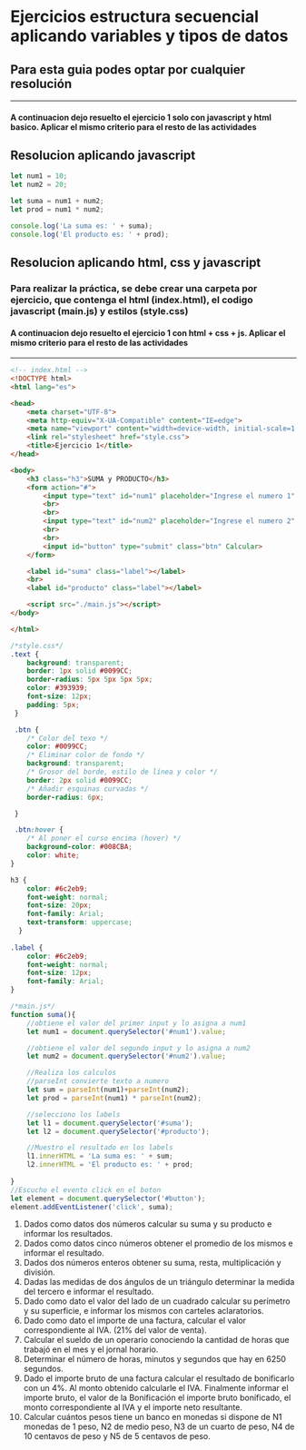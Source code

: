 # Ejercicios estructura secuencial aplicando variables y tipos de datos


## Para esta guia podes optar por cualquier resolución
-------------------------------------------------------

#### A continuacion dejo resuelto el ejercicio 1 solo con javascript y html basico. Aplicar el mismo criterio para el resto de las actividades 
## Resolucion aplicando javascript
```js
let num1 = 10; 
let num2 = 20;

let suma = num1 + num2;
let prod = num1 * num2;

console.log('La suma es: ' + suma);
console.log('El producto es: ' + prod);
```

## Resolucion aplicando html, css y javascript
### Para realizar la práctica, se debe crear una carpeta por ejercicio, que contenga el html (index.html), el codigo javascript (main.js) y estilos (style.css)
#### A continuacion dejo resuelto el ejercicio 1 con html + css + js. Aplicar el mismo criterio para el resto de las actividades 

-----------------------------



```html
<!-- index.html -->
<!DOCTYPE html>
<html lang="es">

<head>
    <meta charset="UTF-8">
    <meta http-equiv="X-UA-Compatible" content="IE=edge">
    <meta name="viewport" content="width=device-width, initial-scale=1.0">
    <link rel="stylesheet" href="style.css">
    <title>Ejercicio 1</title>
</head>

<body>
    <h3 class="h3">SUMA y PRODUCTO</h3>
    <form action="#">
        <input type="text" id="num1" placeholder="Ingrese el numero 1" class="text">
        <br>
        <br>
        <input type="text" id="num2" placeholder="Ingrese el numero 2" class="text">
        <br>
        <br>
        <input id="button" type="submit" class="btn" Calcular>
    </form>

    <label id="suma" class="label"></label>
    <br>
    <label id="producto" class="label"></label>

    <script src="./main.js"></script>
</body>

</html>
```
```css
/*style.css*/
.text {
    background: transparent;
    border: 1px solid #0099CC;
    border-radius: 5px 5px 5px 5px;
    color: #393939;
    font-size: 12px;
    padding: 5px;
 }

 .btn {
    /* Color del texo */
    color: #0099CC;
    /* Eliminar color de fondo */
    background: transparent;
    /* Grosor del borde, estilo de línea y color */
    border: 2px solid #0099CC;
    /* Añadir esquinas curvadas */
    border-radius: 6px;

 }

 .btn:hover {
    /* Al poner el curso encima (hover) */
    background-color: #008CBA;
    color: white;
}

h3 {
    color: #6c2eb9;
    font-weight: normal;
    font-size: 20px;
    font-family: Arial;
    text-transform: uppercase;
  }
  
.label {
    color: #6c2eb9;
    font-weight: normal;
    font-size: 12px;
    font-family: Arial;
}  
```
```js
/*main.js*/
function suma(){
    //obtiene el valor del primer input y lo asigna a num1
    let num1 = document.querySelector('#num1').value;

    //obtiene el valor del segundo input y lo asigna a num2
    let num2 = document.querySelector('#num2').value;

    //Realiza los calculos
    //parseInt convierte texto a numero
    let sum = parseInt(num1)+parseInt(num2);
    let prod = parseInt(num1) * parseInt(num2);

    //selecciono los labels 
    let l1 = document.querySelector('#suma');
    let l2 = document.querySelector('#producto');

    //Muestro el resultado en los labels
    l1.innerHTML = 'La suma es: ' + sum;
    l2.innerHTML = 'El producto es: ' + prod;
   
}
//Escucho el evento click en el boton
let element = document.querySelector('#button');
element.addEventListener('click', suma);
```


1. Dados como datos dos números calcular su suma y su producto e informar los resultados.
2. Dados como datos cinco números obtener el promedio de los mismos e informar el  resultado.
3. Dados dos números enteros obtener su suma, resta, multiplicación y división.
4. Dadas las medidas de dos ángulos de un triángulo determinar la medida del tercero e informar el resultado.
5. Dado como dato el valor del lado de un cuadrado calcular su perímetro y su superficie, e informar los mismos con carteles aclaratorios.
6. Dado como dato el importe de una factura, calcular el valor correspondiente al IVA. (21% del valor de venta).
7. Calcular el sueldo de un operario conociendo la cantidad de horas que trabajó en el mes y el jornal horario.
8. Determinar el número de horas, minutos y segundos que hay en 6250 segundos.
9. Dado el importe bruto de una factura calcular el resultado de bonificarlo con un 4%. Al monto obtenido calcularle el IVA. Finalmente informar el importe bruto, el valor de la Bonificación  el importe bruto bonificado, el monto correspondiente al IVA y el importe neto resultante. 
10. Calcular cuántos pesos tiene un banco en monedas si dispone de N1 monedas de 1 peso, N2 de medio peso, N3 de un cuarto de peso, N4 de 10 centavos de peso y N5 de 5 centavos de peso.

